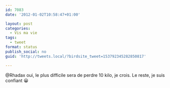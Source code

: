 ```yaml
---
id: 7083
date: '2012-01-02T10:58:47+01:00'

layout: post
categories:
  - Vis ma vie
tags:
  - tweet
format: status
publish_social: no
guid: 'http://tweets.local/?birdsite_tweet=153792345282850817'

---
```


@Rhadax oui, le plus difficile sera de perdre 10 kilo, je crois. Le reste, je suis confiant 😀